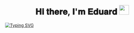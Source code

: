 <h1 align="center">𝐇𝐢 𝐭𝐡𝐞𝐫𝐞, 𝐈'𝐦 𝐄𝐝𝐮𝐚𝐫𝐝
<img src="https://github.com/blackcater/blackcater/raw/main/images/Hi.gif" height="32"/></h1>

[![Typing SVG](https://readme-typing-svg.herokuapp.com?duration=3000&color=18E7F7&background=FFFFFF00&center=true&width=980&lines=QA+Engineer)](https://git.io/typing-svg)

<!--
**Ed-Yunusov/Ed-Yunusov** is a ✨ _special_ ✨ repository because its `README.md` (this file) appears on your GitHub profile.

Here are some ideas to get you started:

- 🔭 I’m currently working on ...
- 🌱 I’m currently learning ...
- 👯 I’m looking to collaborate on ...
- 🤔 I’m looking for help with ...
- 💬 Ask me about ...
- 📫 How to reach me: ...
- 😄 Pronouns: ...
- ⚡ Fun fact: ...
-->
